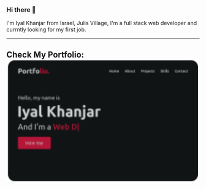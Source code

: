 ### Hi there 👋

I'm Iyal Khanjar from Israel, Julis Village, I'm a full stack web developer and currntly looking for my first job.
___
Check My Portfolio:
 <img src="https://github.com/Iyal-Khanjar/Iyal-khanjar/blob/main/Porfolio%20image.png" width="500" height="320" />
---

